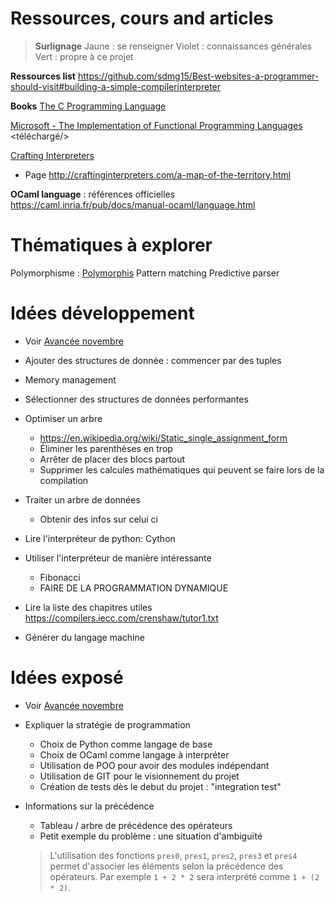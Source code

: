 # Ressources, cours and articles

> **Surlignage**
> Jaune : se renseigner
> Violet : connaissances générales
> Vert : propre à ce projet

**Ressources list**
https://github.com/sdmg15/Best-websites-a-programmer-should-visit#building-a-simple-compilerinterpreter

**Books**
[The C Programming Language](https://en.wikipedia.org/wiki/The_C_Programming_Language)

[Microsoft - The Implementation of Functional Programming Languages](https://www.microsoft.com/en-us/research/publication/the-implementation-of-functional-programming-languages/) <téléchargé/>

[Crafting Interpreters](http://craftinginterpreters.com/contents.html) <Excellent>
   - Page http://craftinginterpreters.com/a-map-of-the-territory.html

**OCaml language** : références officielles
https://caml.inria.fr/pub/docs/manual-ocaml/language.html

# Thématiques à explorer

Polymorphisme : [Polymorphis](https://en.wikibooks.org/wiki/Introduction_to_Programming_Languages/Polymorphis)
Pattern matching
Predictive parser

# Idées développement
 * Voir [Avancée novembre](Avancée-novembre.md)

 * Ajouter des structures de donnée : commencer par des tuples
 * Memory management
 * Sélectionner des structures de données performantes
 * Optimiser un arbre
    - https://en.wikipedia.org/wiki/Static_single_assignment_form
    - Éliminer les parenthèses en trop
    - Arrêter de placer des blocs partout
    - Supprimer les calcules mathématiques qui peuvent se faire lors de la compilation
 * Traiter un arbre de données
    - Obtenir des infos sur celui ci

 * Lire l'interpréteur de python: Cython

 * Utiliser l'interpréteur de manière intéressante
    - Fibonacci
    - FAIRE DE LA PROGRAMMATION DYNAMIQUE

 * Lire la liste des chapitres utiles https://compilers.iecc.com/crenshaw/tutor1.txt

 * Générer du langage machine

# Idées exposé
 * Voir [Avancée novembre](Avancée-novembre.md)
 
 * Expliquer la stratégie de programmation
    - Choix de Python comme langage de base
    - Choix de OCaml comme langage à interpréter
    - Utilisation de POO pour avoir des modules indépendant
    - Utilisation de GIT pour le visionnement du projet
    - Création de tests dès le debut du projet : "integration test"

 * Informations sur la précédence
    - Tableau / arbre de précédence des opérateurs
    - Petit exemple du problème : une situation d'ambiguïté
    > L'utilisation des fonctions `pres0`, `pres1`, `pres2`, `pres3` et `pres4` permet d'associer les éléments selon la précédence des opérateurs. Par exemple `1 + 2 * 2` sera interprété comme `1 + (2 * 2)`.